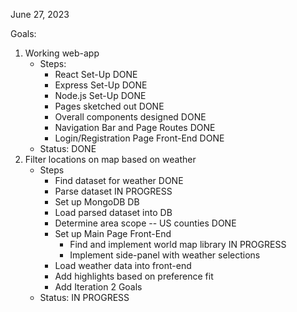 June 27, 2023

Goals:
1. Working web-app
    * Steps:
        - React Set-Up DONE
        - Express Set-Up DONE
        - Node.js Set-Up DONE
        - Pages sketched out DONE
        - Overall components designed DONE
        - Navigation Bar and Page Routes DONE
        - Login/Registration Page Front-End DONE
    * Status: DONE
2. Filter locations on map based on weather
    * Steps
        - Find dataset for weather DONE
        - Parse dataset IN PROGRESS
        - Set up MongoDB DB 
        - Load parsed dataset into DB
        - Determine area scope -- US counties DONE
        - Set up Main Page Front-End
            * Find and implement world map library IN PROGRESS
            * Implement side-panel with weather selections
        - Load weather data into front-end
        - Add highlights based on preference fit
        - Add Iteration 2 Goals
    * Status: IN PROGRESS